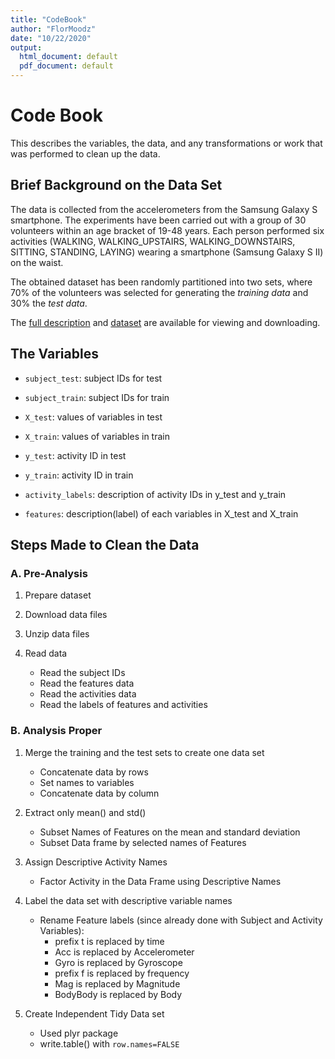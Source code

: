 ```yaml
---
title: "CodeBook"
author: "FlorMoodz"
date: "10/22/2020"
output:
  html_document: default
  pdf_document: default
---
```



# Code Book
This describes the variables, the data, and any transformations or work that was performed to clean up the data. 


## Brief Background on the Data Set 
The data is collected from the accelerometers from the Samsung Galaxy S smartphone. The experiments have been carried out with a group of 30 volunteers within an age bracket of 19-48 years. Each person performed six activities (WALKING, WALKING_UPSTAIRS, WALKING_DOWNSTAIRS, SITTING, STANDING, LAYING) wearing a smartphone (Samsung Galaxy S II) on the waist. 

The obtained dataset has been randomly partitioned into two sets, where 70% of the volunteers was selected for generating the *training data* and 30% the *test data*. 

The [full description](http://archive.ics.uci.edu/ml/datasets/Human+Activity+Recognition+Using+Smartphones) and [dataset](https://d396qusza40orc.cloudfront.net/getdata%2Fprojectfiles%2FUCI%20HAR%20Dataset.zip) are available for viewing and downloading.


## The Variables
-  `subject_test`: subject IDs for test

-  `subject_train`: subject IDs for train

-  `X_test`: values of variables in test

-  `X_train`: values of variables in train

-  `y_test`: activity ID in test

-  `y_train`: activity ID in train

-  `activity_labels`: description of activity IDs in y_test and y_train

-  `features`: description(label) of each variables in X_test and X_train


## Steps Made to Clean the Data
### A. Pre-Analysis
1. Prepare dataset

2. Download data files

3. Unzip data files

4. Read data
    -  Read the subject IDs
    -  Read the features data
    -  Read the activities data
    -  Read the labels of features and activities


### B. Analysis Proper
1. Merge the training and the test sets to create one data set
    -  Concatenate data by rows
    -  Set names to variables
    -  Concatenate data by column
    
    
2. Extract only mean() and std()
    -  Subset Names of Features on the mean and standard deviation
    -  Subset Data frame by selected names of Features
    
    
3. Assign Descriptive Activity Names
    -  Factor Activity in the Data Frame using Descriptive Names
    
    
4. Label the data set with descriptive variable names
    -  Rename Feature labels (since already done with Subject and Activity Variables):
        -  prefix t is replaced by time
        -  Acc is replaced by Accelerometer
        -  Gyro is replaced by Gyroscope
        -  prefix f is replaced by frequency
        -  Mag is replaced by Magnitude
        -  BodyBody is replaced by Body
    
    
5. Create Independent Tidy Data set
    -  Used plyr package
    -  write.table() with `row.names=FALSE`

